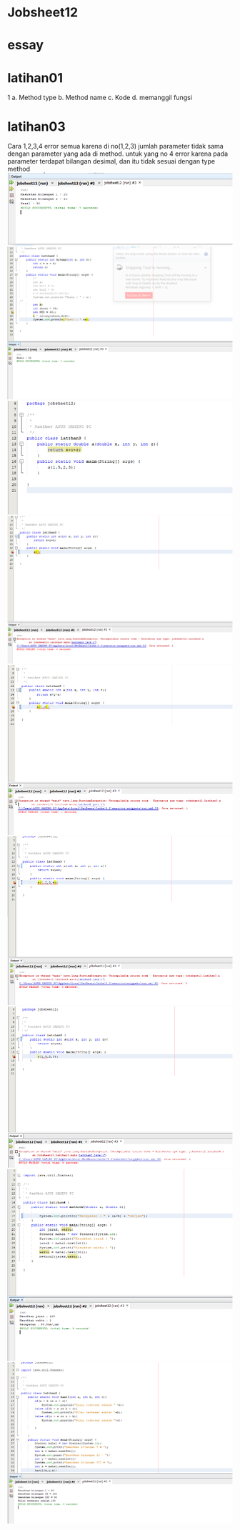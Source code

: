 # Jobsheet12
# essay
# latihan01 
1 a. Method type    b. Method name    c. Kode    d. memanggil fungsi
# latihan03
Cara 1,2,3,4 error semua karena di no(1,2,3) jumlah parameter tidak sama dengan parameter yang ada di method. untuk yang no 4 error karena pada parameter terdapat bilangan desimal, dan itu tidak sesuai dengan type method
![Alt text](https://github.com/mikaozora/Jobsheet12/blob/master/1.PNG)
![Alt text](https://github.com/mikaozora/Jobsheet12/blob/master/2.PNG)
![Alt text](https://github.com/mikaozora/Jobsheet12/blob/master/3.PNG)
![Alt text](https://github.com/mikaozora/Jobsheet12/blob/master/3a.PNG)
![Alt text](https://github.com/mikaozora/Jobsheet12/blob/master/3b.PNG)
![Alt text](https://github.com/mikaozora/Jobsheet12/blob/master/3c.PNG)
![Alt text](https://github.com/mikaozora/Jobsheet12/blob/master/3d.PNG)
![Alt text](https://github.com/mikaozora/Jobsheet12/blob/master/4.PNG)
![Alt text](https://github.com/mikaozora/Jobsheet12/blob/master/5.PNG)
